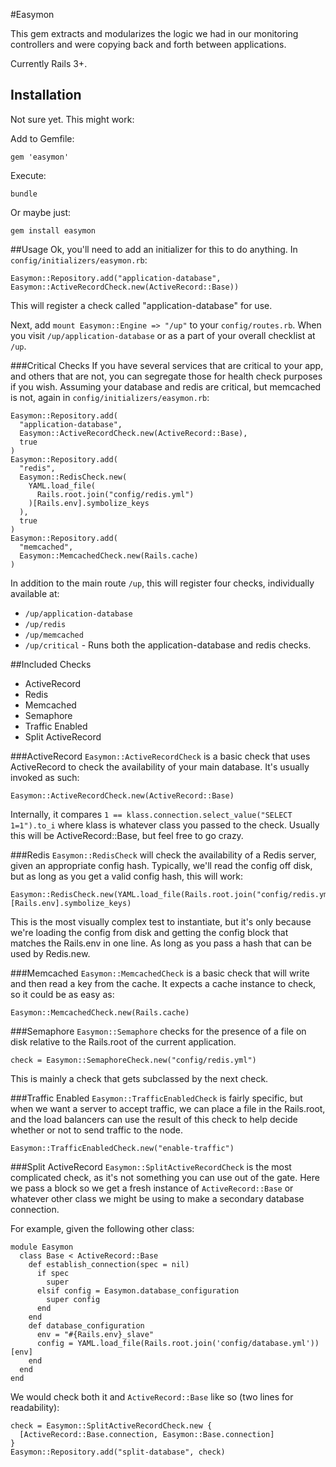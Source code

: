 #Easymon

This gem extracts and modularizes the logic we had in our monitoring controllers
and were copying back and forth between applications.

Currently Rails 3+.


## Installation

Not sure yet. This might work:

Add to Gemfile:

    gem 'easymon'

Execute:

    bundle

Or maybe just:

    gem install easymon

##Usage
Ok, you'll need to add an initializer for this to do anything. In 
`config/initializers/easymon.rb`:

    Easymon::Repository.add("application-database", Easymon::ActiveRecordCheck.new(ActiveRecord::Base))
This will register a check called "application-database" for use.

Next, add `mount Easymon::Engine => "/up"` to your `config/routes.rb`.
When you visit `/up/application-database` or as a part of your overall 
checklist at `/up`.

###Critical Checks
If you have several services that are critical to your app, and others that
are not, you can segregate those for health check purposes if you wish.  Assuming
your database and redis are critical, but memcached is not, again in
`config/initializers/easymon.rb`:

    Easymon::Repository.add(
      "application-database", 
      Easymon::ActiveRecordCheck.new(ActiveRecord::Base), 
      true
    )
    Easymon::Repository.add(
      "redis", 
      Easymon::RedisCheck.new(
        YAML.load_file(
          Rails.root.join("config/redis.yml")
        )[Rails.env].symbolize_keys
      ), 
      true
    )
    Easymon::Repository.add(
      "memcached", 
      Easymon::MemcachedCheck.new(Rails.cache)
    )
In addition to the main route `/up`, this will register four checks, individually
available at:
 * `/up/application-database`
 * `/up/redis`
 * `/up/memcached`
 * `/up/critical` - Runs both the application-database and redis checks.
 

##Included Checks

 * ActiveRecord
 * Redis
 * Memcached
 * Semaphore
 * Traffic Enabled
 * Split ActiveRecord
 
###ActiveRecord
`Easymon::ActiveRecordCheck` is a basic check that uses ActiveRecord to check the
availability of your main database.  It's usually invoked as such:

    Easymon::ActiveRecordCheck.new(ActiveRecord::Base)

Internally, it compares `1 == klass.connection.select_value("SELECT 1=1").to_i`
where klass is whatever class you passed to the check.  Usually this will be 
ActiveRecord::Base, but feel free to go crazy.

###Redis
`Easymon::RedisCheck` will check the availability of a Redis server, given an
appropriate config hash.  Typically, we'll read the config off disk, but as long
as you get a valid config hash, this will work:

    Easymon::RedisCheck.new(YAML.load_file(Rails.root.join("config/redis.yml"))[Rails.env].symbolize_keys)

This is the most visually complex test to instantiate, but it's only because we're
loading the config from disk and getting the config block that matches the Rails.env
in one line.  As long as you pass a hash that can be used by Redis.new.

###Memcached
`Easymon::MemcachedCheck` is a basic check that will write and then read a key
from the cache.  It expects a cache instance to check, so it could be as easy as:

    Easymon::MemcachedCheck.new(Rails.cache)

###Semaphore
`Easymon::Semaphore` checks for the presence of a file on disk relative to the 
Rails.root of the current application.

    check = Easymon::SemaphoreCheck.new("config/redis.yml")
This is mainly a check that gets subclassed by the next check.

###Traffic Enabled
`Easymon::TrafficEnabledCheck` is fairly specific, but when we want a server to
accept traffic, we can place a file in the Rails.root, and the load balancers 
can use the result of this check to help decide whether or not to send traffic to
the node.

    Easymon::TrafficEnabledCheck.new("enable-traffic")

###Split ActiveRecord
`Easymon::SplitActiveRecordCheck` is the most complicated check, as it's not
something you can use out of the gate. Here we pass a block so we get a fresh 
instance of `ActiveRecord::Base` or whatever other class we might be using to make
a secondary database connection.

For example, given the following other class:

    module Easymon
      class Base < ActiveRecord::Base
        def establish_connection(spec = nil)
          if spec
            super
          elsif config = Easymon.database_configuration
            super config
          end
        end
        def database_configuration
          env = "#{Rails.env}_slave"
          config = YAML.load_file(Rails.root.join('config/database.yml'))[env]
        end
      end
    end

We would check both it and `ActiveRecord::Base` like so (two lines for readability):

    check = Easymon::SplitActiveRecordCheck.new {
      [ActiveRecord::Base.connection, Easymon::Base.connection] 
    }
    Easymon::Repository.add("split-database", check)
